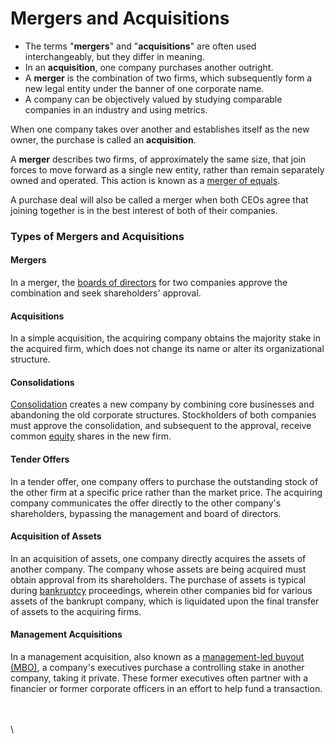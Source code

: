 # Mergers and Acquisitions

* The terms "**mergers**" and "**acquisitions**" are often used interchangeably, but they differ in meaning.
* In an **acquisition**, one company purchases another outright.
* A **merger** is the combination of two firms, which subsequently form a new legal entity under the banner of one corporate name.
* A company can be objectively valued by studying comparable companies in an industry and using metrics.

When one company takes over another and establishes itself as the new owner, the purchase is called an **acquisition**.

A **merger** describes two firms, of approximately the same size, that join forces to move forward as a single new entity, rather than remain separately owned and operated. This action is known as a [merger of equals](https://www.investopedia.com/terms/m/merger\_of\_equals.asp).

A purchase deal will also be called a merger when both CEOs agree that joining together is in the best interest of both of their companies.

### Types of Mergers and Acquisitions <a href="#mntl-sc-block_1-0-22" id="mntl-sc-block_1-0-22"></a>

#### Mergers <a href="#mntl-sc-block_1-0-22" id="mntl-sc-block_1-0-22"></a>

In a merger, the [boards of directors](https://www.investopedia.com/terms/b/boardofdirectors.asp) for two companies approve the combination and seek shareholders' approval.&#x20;

#### Acquisitions <a href="#mntl-sc-block_1-0-28" id="mntl-sc-block_1-0-28"></a>

In a simple acquisition, the acquiring company obtains the majority stake in the acquired firm, which does not change its name or alter its organizational structure.&#x20;

#### Consolidations <a href="#mntl-sc-block_1-0-31" id="mntl-sc-block_1-0-31"></a>

[Consolidation](https://www.investopedia.com/terms/c/consolidation.asp) creates a new company by combining core businesses and abandoning the old corporate structures. Stockholders of both companies must approve the consolidation, and subsequent to the approval, receive common [equity](https://www.investopedia.com/terms/e/equity.asp) shares in the new firm.

#### Tender Offers <a href="#mntl-sc-block_1-0-34" id="mntl-sc-block_1-0-34"></a>

In a tender offer, one company offers to purchase the outstanding stock of the other firm at a specific price rather than the market price. The acquiring company communicates the offer directly to the other company's shareholders, bypassing the management and board of directors.&#x20;

#### Acquisition of Assets <a href="#mntl-sc-block_1-0-37" id="mntl-sc-block_1-0-37"></a>

In an acquisition of assets, one company directly acquires the assets of another company. The company whose assets are being acquired must obtain approval from its shareholders. The purchase of assets is typical during [bankruptcy](https://www.investopedia.com/terms/b/bankruptcy.asp) proceedings, wherein other companies bid for various assets of the bankrupt company, which is liquidated upon the final transfer of assets to the acquiring firms.

#### Management Acquisitions <a href="#mntl-sc-block_1-0-40" id="mntl-sc-block_1-0-40"></a>

In a management acquisition, also known as a [management-led buyout (MBO)](https://www.investopedia.com/terms/m/mbo.asp), a company's executives purchase a controlling stake in another company, taking it private. These former executives often partner with a financier or former corporate officers in an effort to help fund a transaction.&#x20;



\
\
\
